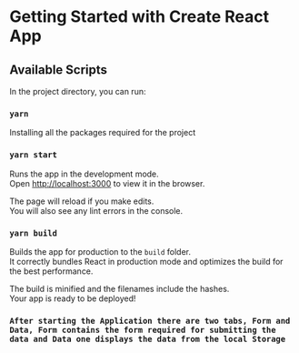 # Getting Started with Create React App

## Available Scripts

In the project directory, you can run:

### `yarn`

Installing all the packages required for the project

### `yarn start`

Runs the app in the development mode.\
Open [http://localhost:3000](http://localhost:3000) to view it in the browser.

The page will reload if you make edits.\
You will also see any lint errors in the console.

### `yarn build`

Builds the app for production to the `build` folder.\
It correctly bundles React in production mode and optimizes the build for the best performance.

The build is minified and the filenames include the hashes.\
Your app is ready to be deployed!

### `After starting the Application there are two tabs, Form and Data, Form contains the form required for submitting the data and Data one displays the data from the local Storage` 
